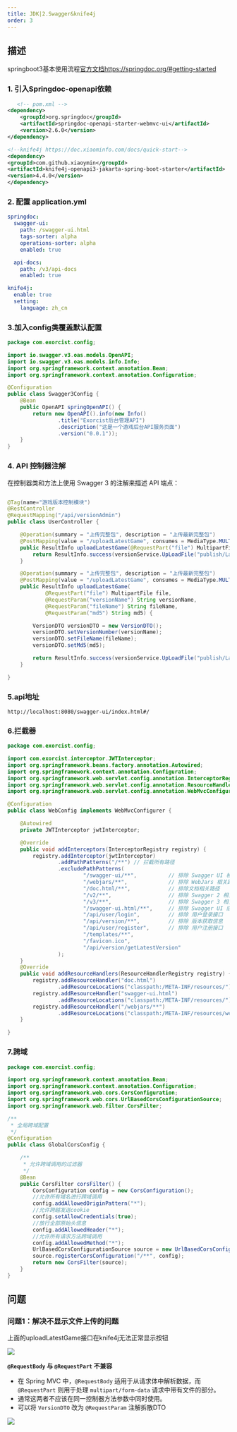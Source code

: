```yaml
---
title: JDK|2.Swagger&knife4j
order: 3
---
```


## 描述

<chatmessage avatar="../../assets/emoji/blzt.png" :avatarWidth="40">

springboot3基本使用流程[官方文档https://springdoc.org/#getting-started](https://springdoc.org/#getting-started)

</chatmessage>


### 1. 引入Springdoc-openapi依赖

```xml
   <!-- pom.xml -->
<dependency>
    <groupId>org.springdoc</groupId>
    <artifactId>springdoc-openapi-starter-webmvc-ui</artifactId>
    <version>2.6.0</version>
</dependency>

```

```xml
<!--knife4j https://doc.xiaominfo.com/docs/quick-start-->
<dependency>
<groupId>com.github.xiaoymin</groupId>
<artifactId>knife4j-openapi3-jakarta-spring-boot-starter</artifactId>
<version>4.4.0</version>
</dependency>
```

### 2. 配置 application.yml

```yml
springdoc:
  swagger-ui:
    path: /swagger-ui.html
    tags-sorter: alpha
    operations-sorter: alpha
    enabled: true

  api-docs:
    path: /v3/api-docs
    enabled: true

knife4j:
  enable: true
  setting:
    language: zh_cn
```

### 3.加入config类覆盖默认配置

```java
package com.exorcist.config;

import io.swagger.v3.oas.models.OpenAPI;
import io.swagger.v3.oas.models.info.Info;
import org.springframework.context.annotation.Bean;
import org.springframework.context.annotation.Configuration;

@Configuration
public class Swagger3Config {
    @Bean
    public OpenAPI springOpenAPI() {
        return new OpenAPI().info(new Info()
                .title("Exorcist后台管理API")
                .description("这是一个游戏后台API服务页面")
                .version("0.0.1"));
    }
}
```

### 4. API 控制器注解
在控制器类和方法上使用 Swagger 3 的注解来描述 API 端点：

```java

@Tag(name="游戏版本控制模块")
@RestController
@RequestMapping("/api/versionAdmin")
public class UserController {

    @Operation(summary = "上传完整包", description = "上传最新完整包")
    @PostMapping(value = "/uploadLatestGame", consumes = MediaType.MULTIPART_FORM_DATA_VALUE)
    public ResultInfo uploadLatestGame(@RequestPart("file") MultipartFile file, @Valid VersionDTO versionDTO) {
        return ResultInfo.success(versionService.UpLoadFile("publish/LatestGame/", file, versionDTO));
    }

    @Operation(summary = "上传完整包", description = "上传最新完整包")
    @PostMapping(value = "/uploadLatestGame", consumes = MediaType.MULTIPART_FORM_DATA_VALUE)
    public ResultInfo uploadLatestGame(
            @RequestPart("file") MultipartFile file,
            @RequestParam("versionName") String versionName,
            @RequestParam("fileName") String fileName,
            @RequestParam("md5") String md5) {

        VersionDTO versionDTO = new VersionDTO();
        versionDTO.setVersionNumber(versionName);
        versionDTO.setFileName(fileName);
        versionDTO.setMd5(md5);

        return ResultInfo.success(versionService.UpLoadFile("publish/LatestGame/", file, versionDTO));
    }

}
```


### 5.api地址

```text
http://localhost:8080/swagger-ui/index.html#/
```


### 6.拦截器

```java
package com.exorcist.config;

import com.exorcist.interceptor.JWTInterceptor;
import org.springframework.beans.factory.annotation.Autowired;
import org.springframework.context.annotation.Configuration;
import org.springframework.web.servlet.config.annotation.InterceptorRegistry;
import org.springframework.web.servlet.config.annotation.ResourceHandlerRegistry;
import org.springframework.web.servlet.config.annotation.WebMvcConfigurer;

@Configuration
public class WebConfig implements WebMvcConfigurer {

    @Autowired
    private JWTInterceptor jwtInterceptor;

    @Override
    public void addInterceptors(InterceptorRegistry registry) {
        registry.addInterceptor(jwtInterceptor)
                .addPathPatterns("/**") // 拦截所有路径
                .excludePathPatterns(
                        "/swagger-ui/**",          // 排除 Swagger UI 相关路径
                        "/webjars/**",             // 排除 WebJars 相关路径
                        "/doc.html/**",            // 排除文档相关路径
                        "/v2/**",                  // 排除 Swagger 2 相关路径
                        "/v3/**",                  // 排除 Swagger 3 相关路径
                        "/swagger-ui.html/**",     // 排除 Swagger UI 旧版路径
                        "/api/user/login",         // 排除 用户登录接口
                        "/api/version/**",         // 排除 版本获取信息
                        "/api/user/register",      // 排除 用户注册接口
                        "/templates/**",
                        "/favicon.ico",
                        "/api/version/getLatestVersion"
                );
    }
    @Override
    public void addResourceHandlers(ResourceHandlerRegistry registry) {
        registry.addResourceHandler("doc.html")
                .addResourceLocations("classpath:/META-INF/resources/");
        registry.addResourceHandler("swagger-ui.html")
                .addResourceLocations("classpath:/META-INF/resources/");
        registry.addResourceHandler("/webjars/**")
                .addResourceLocations("classpath:/META-INF/resources/webjars/");
    }

}
```


### 7.跨域

```java
package com.exorcist.config;

import org.springframework.context.annotation.Bean;
import org.springframework.context.annotation.Configuration;
import org.springframework.web.cors.CorsConfiguration;
import org.springframework.web.cors.UrlBasedCorsConfigurationSource;
import org.springframework.web.filter.CorsFilter;

/**
 * 全局跨域配置
 */
@Configuration
public class GlobalCorsConfig {

    /**
     * 允许跨域调用的过滤器
     */
    @Bean
    public CorsFilter corsFilter() {
        CorsConfiguration config = new CorsConfiguration();
        //允许所有域名进行跨域调用
        config.addAllowedOriginPattern("*");
        //允许跨越发送cookie
        config.setAllowCredentials(true);
        //放行全部原始头信息
        config.addAllowedHeader("*");
        //允许所有请求方法跨域调用
        config.addAllowedMethod("*");
        UrlBasedCorsConfigurationSource source = new UrlBasedCorsConfigurationSource();
        source.registerCorsConfiguration("/**", config);
        return new CorsFilter(source);
    }
}
```

## 问题

### 问题1：解决不显示文件上传的问题

<chatmessage avatar="../../assets/emoji/blzt.png" :avatarWidth="40">
上面的uploadLatestGame接口在knife4j无法正常显示按钮
</chatmessage>

![](assets%2Fswagger001.png)

<chatmessage avatar=" ../../assets/emoji/new1.png" :avatarWidth="40" alignLeft>

**`@RequestBody` 与 `@RequestPart` 不兼容**
- 在 Spring MVC 中，`@RequestBody` 适用于从请求体中解析数据，而 `@RequestPart` 则用于处理 `multipart/form-data` 请求中带有文件的部分。
- 通常这两者不应该在同一控制器方法参数中同时使用。
- 可以将 `VersionDTO` 改为 `@RequestParam` 注解拆散DTO

</chatmessage>

![](assets%2Fswagger002.png)